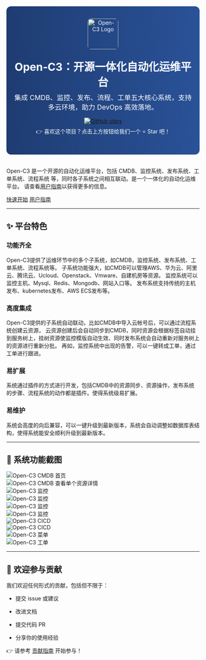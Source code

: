 <div align="center" style="padding: 2rem 1rem; background: linear-gradient(to right, #1e3c72, #2a5298); color: white; border-radius: 12px; margin-bottom: 2rem;">
  <img src="/images/open-c3-logo.jpeg" alt="Open-C3 Logo" width="80" style="border-radius: 8px; margin-bottom: 1rem;" />
  <h1 style="margin: 0.5rem 0;">Open‑C3：开源一体化自动化运维平台</h1>
  <p style="font-size: 1.1rem; max-width: 600px; margin: auto;">
    集成 CMDB、监控、发布、流程、工单五大核心系统，支持多云环境，助力 DevOps 高效落地。
  </p>

  <!-- GitHub Star 按钮 -->
  <div style="margin-top: 1rem;" class="github-star-badge">
    <a href="https://github.com/open-c3/open-c3" target="_blank" rel="noopener">
      <img src="https://img.shields.io/github/stars/open-c3/open-c3?color=%231890FF&style=flat-square" alt="GitHub stars">
    </a>
  </div>

  <!-- CTA 文案 -->
  <p style="margin-top: 0.5rem;">👉 喜欢这个项目？点击上方按钮给我们一个 ⭐ Star 吧！</p>
</div>

Open-C3 是一个开源的自动化运维平台，包括 CMDB、监控系统、发布系统、工单系统、流程系统 等，同时各子系统之间相互联动。是一个一体化的自动化运维平台。
请查看[用户指南]以获得更多的信息。

[introductory tutorial]: getting-started.md
[用户指南]: user-guide/README.md

<div class="text-center">
<a href="getting-started/" class="btn btn-primary" role="button">快速开始</a>
<a href="user-guide/" class="btn btn-primary" role="button">用户指南</a>
</div>

---
<div class="pt-2 pb-4 px-4 my-4 bg-body-tertiary rounded-3">
<h2 class="display-8 text-center">✨ 平台特色</h2>

<div class="row">
  <div class="col-sm-6">
    <div class="card mb-4">
      <div class="card-body">
        <h3 class="card-title">功能齐全</h3>
        <p class="card-text">
            Open-C3提供了运维环节中的多个子系统，如CMDB，监控系统、发布系统、工单系统、流程系统等。
            子系统功能强大，如CMDB可以管理AWS、华为云、阿里云、腾讯云、Ucloud、Openstack、Vmware、自建机房等资源。
            监控系统可以监控主机、Mysql、Redis、Mongodb、网站入口等。
            发布系统支持传统的主机发布、kubernetes发布、AWS ECS发布等。
        </p>
      </div>
    </div>
  </div>
  <div class="col-sm-6">
    <div class="card mb-4">
      <div class="card-body">
        <h3 class="card-title">高度集成</h3>
        <p class="card-text">
            Open-C3提供的子系统自动联动，比如CMDB中导入云帐号后，可以通过流程系统创建云资源，
            云资源创建后会自动同步到CMDB，同时资源会根据标签自动挂到服务树上，挂树资源使监控模版自动生效、同时发布系统会自动重新对服务树上的资源进行重新分批。
            再如，监控系统中出现的告警，可以一键转成工单，通过工单进行跟进。
        </p>
      </div>
    </div>
  </div>
</div>

<div class="row">
  <div class="col-sm-6">
    <div class="card">
      <div class="card-body">
        <h3 class="card-title">易扩展</h3>
        <p class="card-text">
            系统通过插件的方式进行开发，包括CMDB中的资源同步、资源操作，发布系统的步骤、流程系统的动作都是插件。使得系统级易扩展。
        </p>
      </div>
    </div>
  </div>
  <div class="col-sm-6">
    <div class="card">
      <div class="card-body">
        <h3 class="card-title">易维护</h3>
        <p class="card-text">
            系统会高度的向后兼容，可以一键升级到最新版本，系统会自动调整如数据库表结构，使得系统能安全顺利升级到最新版本。
        </p>
      </div>
    </div>
  </div>
</div>
</div>

---
<div class="pt-2 pb-4 px-4 my-4 bg-body-tertiary rounded-3">
<h2 class="display-8 text-center"> 🚀 系统功能截图</h2>

<div class="row">
  <div class="col-sm-6">
    <div class="card mb-4">
      <div class="card-body">
        <img src="https://github.com/user-attachments/assets/c3070a34-f1e4-42a9-b240-79056909e00b" alt="Open-C3 CMDB 首页"/>
      </div>
    </div>
  </div>
  <div class="col-sm-6">
    <div class="card mb-4">
      <div class="card-body">
        <img src="https://github.com/user-attachments/assets/15aff287-4cf1-4eed-8567-65567020df07" alt="Open-C3 CMDB 查看单个资源详情"/>
      </div>
    </div>
  </div>
</div>

<div class="row">
  <div class="col-sm-6">
    <div class="card mb-4">
      <div class="card-body">
        <img src="https://github.com/user-attachments/assets/ac21234e-71ec-49b3-9dd5-c02cf85ed1d8" alt="Open-C3 监控"/>
      </div>
    </div>
  </div>
  <div class="col-sm-6">
    <div class="card mb-4">
      <div class="card-body">
        <img src="https://github.com/user-attachments/assets/45ba808d-6d89-4aac-b09b-cc6fef4bad33" alt="Open-C3 监控"/>
      </div>
    </div>
  </div>
</div>

<div class="row">
  <div class="col-sm-6">
    <div class="card mb-4">
      <div class="card-body">
        <img src="https://github.com/user-attachments/assets/1d52a93f-6b12-46df-ba1c-cad46ea66793" alt="Open-C3 监控"/>
      </div>
    </div>
  </div>
  <div class="col-sm-6">
    <div class="card mb-4">
      <div class="card-body">
        <img src="https://github.com/user-attachments/assets/e3f50373-115b-42f4-86a3-9bd5afa085b7" alt="Open-C3 监控"/>
      </div>
    </div>
  </div>
</div>

<div class="row">
  <div class="col-sm-6">
    <div class="card mb-4">
      <div class="card-body">
        <img src="https://github.com/user-attachments/assets/584b374f-b3e0-4321-a5a6-96c7be3eeea1" alt="Open-C3 CICD"/>
      </div>
    </div>
  </div>
  <div class="col-sm-6">
    <div class="card mb-4">
      <div class="card-body">
        <img src="https://github.com/user-attachments/assets/2bc1a7c2-07d9-4cf8-aa35-7e507cee5ef0" alt="Open-C3 CICD"   />
      </div>
    </div>
  </div>
</div>


<div class="row">
  <div class="col-sm-6">
    <div class="card mb-4">
      <div class="card-body">
        <img src="https://github.com/user-attachments/assets/fd5a7401-0c4c-4218-b12a-905a59360423" alt="Open-C3 菜单"/>
      </div>
    </div>
  </div>
  <div class="col-sm-6">
    <div class="card mb-4">
      <div class="card-body">
        <img src="https://github.com/user-attachments/assets/9292eb7a-bba6-4477-af75-8c99f57af410" alt="Open-C3 工单"/>
      </div>
    </div>
  </div>
</div>

</div>


---

## 🙌 欢迎参与贡献

我们欢迎任何形式的贡献，包括但不限于：

- 提交 issue 或建议

- 改进文档

- 提交代码 PR

- 分享你的使用经验

👉 请参考 [贡献指南](/about/欢迎参与贡献/) 开始参与！
